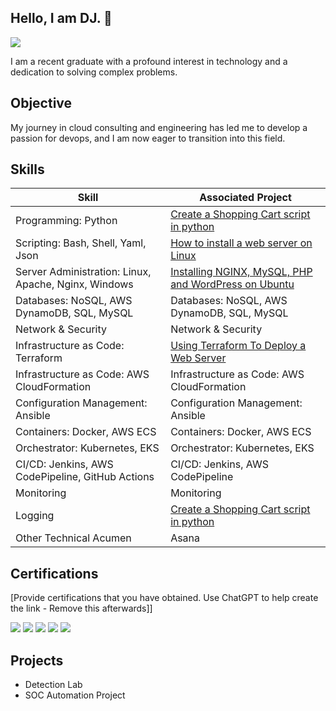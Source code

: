 ## Hello, I am DJ. 👋


<a href="https://linkedin.com"><img src="https://img.shields.io/badge/-LinkedIn-0072b1?&style=for-the-badge&logo=linkedin&logoColor=white" /></a>


I am a recent graduate with a profound interest in technology and a dedication to solving complex problems.

## Objective


My journey in cloud consulting and engineering has led me to develop a passion for devops, and I am now eager to transition into this field.

## Skills


| Skill                                         | Associated Project         |
|-----------------------------------------------|----------------------------|
| Programming: Python                           | <a href="https://github.com/djcloudking/python-challenges">Create a Shopping Cart script in python</a>|
| Scripting: Bash, Shell, Yaml, Json            | <a href="https://github.com/djcloudking/shell-scripting/blob/main/Linux/Unix/How%20to%20install%20a%20web%20server%20on%20Linux.pdf">How to install a web server on Linux</a>|
| Server Administration: Linux, Apache, Nginx, Windows         | <a href="https://github.com/djcloudking/devops-challenges/blob/main/Apache%20%26%20Nginx/Readme.md">Installing NGINX, MySQL, PHP and WordPress on Ubuntu</a>|
| Databases: NoSQL, AWS DynamoDB, SQL, MySQL    | Databases: NoSQL, AWS DynamoDB, SQL, MySQL |
| Network & Security                            | Network & Security |
| Infrastructure as Code: Terraform             | <a href="https://github.com/djcloudking/python-challenges">Using Terraform To Deploy a Web Server</a>|
| Infrastructure as Code: AWS CloudFormation    | Infrastructure as Code: AWS CloudFormation |
| Configuration Management: Ansible             | Configuration Management: Ansible|
| Containers: Docker, AWS ECS                   | Containers: Docker, AWS ECS   |
| Orchestrator: Kubernetes, EKS                 | Orchestrator: Kubernetes, EKS |
| CI/CD: Jenkins, AWS CodePipeline, GitHub Actions    | CI/CD: Jenkins, AWS CodePipeline   |
| Monitoring           | Monitoring |
| Logging                  | <a href="https://github.com/djcloudking/python-challenges">Create a Shopping Cart script in python</a>|
| Other Technical Acumen                 | Asana |



## Certifications
[Provide certifications that you have obtained. Use ChatGPT to help create the link - Remove this afterwards]]
<div>
<img src="https://img.shields.io/badge/-Security%2B-FF0000?&style=for-the-badge&logo=CompTIA&logoColor=white" />
<img src="https://img.shields.io/badge/-Network%2B-007ACC?&style=for-the-badge&logo=CompTIA&logoColor=white" />
<img src="https://img.shields.io/badge/-A%2B-4D4D4D?&style=for-the-badge&logo=CompTIA&logoColor=white" />
<img src="https://img.shields.io/badge/-CDSA-006400?&style=for-the-badge&logoColor=white" />
<img src="https://img.shields.io/badge/-CCD-000080?&style=for-the-badge&logoColor=white" />
</div>

## Projects
- Detection Lab
- SOC Automation Project



